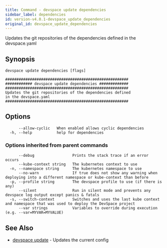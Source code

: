 ```yaml
---
title: Command - devspace update dependencies
sidebar_label: dependencies
id: version-v4.0.1-devspace_update_dependencies
original_id: devspace_update_dependencies
---
```



Updates the git repositories of the dependencies defined in the devspace.yaml

## Synopsis


```
devspace update dependencies [flags]
```

```
#######################################################
############ devspace update dependencies #############
#######################################################
Updates the git repositories of the dependencies defined
in the devspace.yaml
#######################################################
```
## Options

```
      --allow-cyclic   When enabled allows cyclic dependencies
  -h, --help           help for dependencies
```

### Options inherited from parent commands

```
      --debug                 Prints the stack trace if an error occurs
      --kube-context string   The kubernetes context to use
  -n, --namespace string      The kubernetes namespace to use
      --no-warn               If true does not show any warning when deploying into a different namespace or kube-context than before
  -p, --profile string        The devspace profile to use (if there is any)
      --silent                Run in silent mode and prevents any devspace log output except panics & fatals
  -s, --switch-context        Switches and uses the last kube context and namespace that was used to deploy the DevSpace project
      --var strings           Variables to override during execution (e.g. --var=MYVAR=MYVALUE)
```

## See Also

* [devspace update](../../cli/commands/devspace_update)	 - Updates the current config

